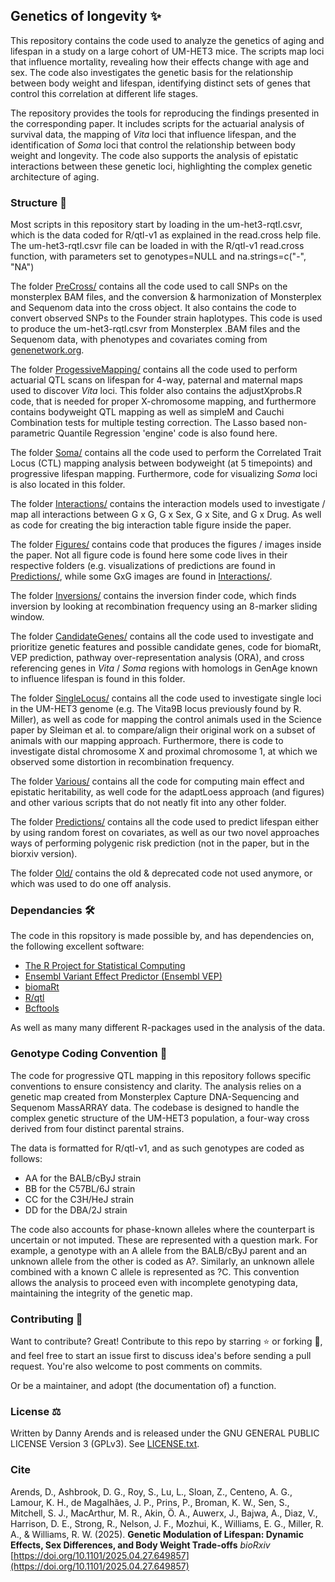 ## Genetics of longevity ✨

This repository contains the code used to analyze the genetics of aging and lifespan in a study on a large cohort of UM-HET3 mice. The scripts map loci that influence mortality, revealing how their effects change with age and sex. The code also investigates the genetic basis for the relationship between body weight and lifespan, identifying distinct sets of genes that control this correlation at different life stages.

The repository provides the tools for reproducing the findings presented in the corresponding paper. It includes scripts for the actuarial analysis of survival data, the mapping of *Vita* loci that influence lifespan, and the identification of *Soma* loci that control the relationship between body weight and longevity. The code also supports the analysis of epistatic interactions between these genetic loci, highlighting the complex genetic architecture of aging.

### Structure 📁

Most scripts in this repository start by loading in the um-het3-rqtl.csvr, which is the data coded for R/qtl-v1 as explained in the read.cross help file. The um-het3-rqtl.csvr file can be loaded in with the R/qtl-v1 read.cross function, with parameters set to genotypes=NULL and na.strings=c("-", "NA")

The folder [PreCross/](./PreCross/) contains all the code used to call SNPs on the monsterplex BAM files, and the conversion & harmonization of Monsterplex and Sequenom data into the cross object. It also contains the code to convert observed SNPs to the Founder strain haplotypes. This code is used to produce the um-het3-rqtl.csvr from Monsterplex .BAM files and the Sequenom data, with phenotypes and covariates coming from
[genenetwork.org](https://genenetwork.org).

The folder [ProgessiveMapping/](./ProgessiveMapping/) contains all the code used to perform actuarial QTL scans on lifespan for 4-way, paternal and maternal maps used to discover *Vita* loci. This folder also contains the adjustXprobs.R code, that is needed for proper X-chromosome mapping, and furthermore contains bodyweight QTL mapping as well as simpleM and Cauchi Combination tests for multiple testing correction. The Lasso based non-parametric Quantile Regression 'engine' code is also found here.

The folder [Soma/](./Soma/) contains all the code used to perform the Correlated Trait Locus (CTL) mapping analysis between bodyweight (at 5 timepoints) and progressive lifespan mapping. Furthermore, code for visualizing *Soma* loci is also located in this folder.

The folder [Interactions/](./Interactions/) contains the interaction models used to investigate / map all interactions between G x G, G x Sex, G x Site, and G x Drug. As well as code for creating the big interaction table figure inside the paper.

The folder [Figures/](./Figures/) contains code that produces the figures / images inside the paper. Not all figure code is found here some code lives in their respective folders (e.g. visualizations of predictions are found in [Predictions/](./Predictions/), while some GxG images are found in [Interactions/](./Interactions/).

The folder [Inversions/](./Inversions/) contains the inversion finder code, which finds inversion by looking at recombination frequency using an 8-marker sliding window.

The folder [CandidateGenes/](./CandidateGenes/) contains all the code used to investigate and prioritize genetic features and possible candidate genes, code for biomaRt, VEP prediction, pathway over-representation analysis (ORA), and cross referencing genes in *Vita* / *Soma* regions with homologs in GenAge known to influence lifespan is found in this folder.

The folder [SingleLocus/](./SingleLocus/) contains all the code used to investigate single loci in the UM-HET3 genome (e.g. The Vita9B locus previously found by R. Miller), as well as code for mapping the control animals used in the Science paper by Sleiman et al. to compare/align their original work on a subset of animals with our mapping approach. Furthermore, there is code to investigate distal chromosome X and proximal chromosome 1, at which we observed some distortion in recombination frequency.

The folder [Various/](./Various/) contains all the code for computing main effect and epistatic heritability, as well code for the adaptLoess approach (and figures) and other various scripts that do not neatly fit into any other folder.

The folder [Predictions/](./Predictions/) contains all the code used to predict lifespan either by using random forest on covariates, as well as our two novel approaches ways of performing polygenic risk prediction (not in the paper, but in the biorxiv version).

The folder [Old/](./Old/) contains the old & deprecated code not used anymore, or which was used to do one off analysis.

### Dependancies 🛠️

The code in this ropsitory is made possible by, and has dependencies on, the following excellent software:

- [The R Project for Statistical Computing](https://www.r-project.org/)
- [Ensembl Variant Effect Predictor (Ensembl VEP)](https://www.ensembl.org/info/docs/tools/vep/index.html)
- [biomaRt](https://bioconductor.org/packages/release/bioc/html/biomaRt.html)
- [R/qtl](https://rqtl.org/)
- [Bcftools](https://samtools.github.io/bcftools/)

As well as many many different R-packages used in the analysis of the data.

### Genotype Coding Convention 🧬

The code for progressive QTL mapping in this repository follows specific conventions to ensure consistency and clarity. The analysis relies on a genetic map created from Monsterplex Capture DNA-Sequencing and Sequenom MassARRAY data. The codebase is designed to handle the complex genetic structure of the UM-HET3 population, a four-way cross derived from four distinct parental strains.

The data is formatted for R/qtl-v1, and as such genotypes are coded as follows:

- AA for the BALB/cByJ strain
- BB for the C57BL/6J strain
- CC for the C3H/HeJ strain
- DD for the DBA/2J strain

The code also accounts for phase-known alleles where the counterpart is uncertain or not imputed. These are represented with a question mark. For example, a genotype with an A allele from the BALB/cByJ parent and an unknown allele from the other is coded as A?. Similarly, an unknown allele combined with a known C allele is represented as ?C. This convention allows the analysis to proceed even with incomplete genotyping data, maintaining the integrity of the genetic map.

### Contributing 🙌

Want to contribute? Great! Contribute to this repo by starring ⭐ or forking 🍴, and feel 
free to start an issue first to discuss idea's before sending a pull request. You're also 
welcome to post comments on commits.

Or be a maintainer, and adopt (the documentation of) a function.

### License ⚖️

Written by Danny Arends and is released under the GNU GENERAL PUBLIC LICENSE Version 3 (GPLv3). 
See [LICENSE.txt](./LICENSE.txt).

### Cite

Arends, D., Ashbrook, D. G., Roy, S., Lu, L., Sloan, Z., Centeno, A. G., Lamour, K. H., de Magalhães, J. P., Prins, P., Broman, K. W., Sen, S., Mitchell, S. J., MacArthur, M. R., Akin, Ö. A., Auwerx, J., Bajwa, A., Diaz, V., Harrison, D. E., Strong, R., Nelson, J. F., Mozhui, K., Williams, E. G., Miller, R. A., & Williams, R. W. (2025). **Genetic Modulation of Lifespan: Dynamic Effects, Sex Differences, and Body Weight Trade-offs** *bioRxiv* [https://doi.org/10.1101/2025.04.27.649857](https://doi.org/10.1101/2025.04.27.649857)
